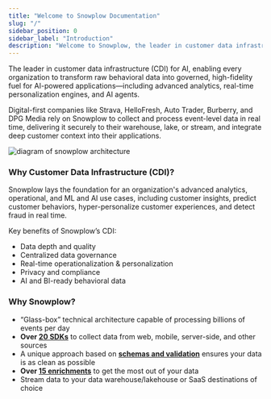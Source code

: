 ```yaml
---
title: "Welcome to Snowplow Documentation"
slug: "/"
sidebar_position: 0
sidebar_label: "Introduction"
description: "Welcome to Snowplow, the leader in customer data infrastructure (CDI) for AI"
---
```


<head>
  <meta name='zd-site-verification' content='fly2zzu1qcv51s1ma9jds' />
</head>

The leader in customer data infrastructure (CDI) for AI, enabling every organization to transform raw behavioral data into governed, high-fidelity fuel for AI-powered applications—including advanced analytics, real-time personalization engines, and AI agents.

Digital-first companies like Strava, HelloFresh, Auto Trader, Burberry, and DPG Media rely on Snowplow to collect and process event-level data in real time, delivering it securely to their warehouse, lake, or stream, and integrate deep customer context into their applications.


![diagram of snowplow architecture](@site/static/img/snowplow-cdi.png)

### Why Customer Data Infrastructure (CDI)?​​

Snowplow lays the foundation for an organization's advanced analytics, operational, and ML and AI use cases, including customer insights, predict customer behaviors, hyper-personalize customer experiences, and detect fraud in real time. 

Key benefits of Snowplow’s CDI:
* Data depth and quality
* Centralized data governance
* Real-time operationalization & personalization
* Privacy and compliance
* AI and BI-ready behavioral data


### Why Snowplow?

* “Glass-box” technical architecture capable of processing billions of events per day
* **Over [20 SDKs](/docs/sources/trackers/index.md)** to collect data from web, mobile, server-side, and other sources
* A unique approach based on **[schemas and validation](/docs/fundamentals/schemas/index.md)** ensures your data is as clean as possible
* **Over [15 enrichments](/docs/pipeline/enrichments/available-enrichments/index.md)** to get the most out of your data
* Stream data to your data warehouse/lakehouse or SaaS destinations of choice
